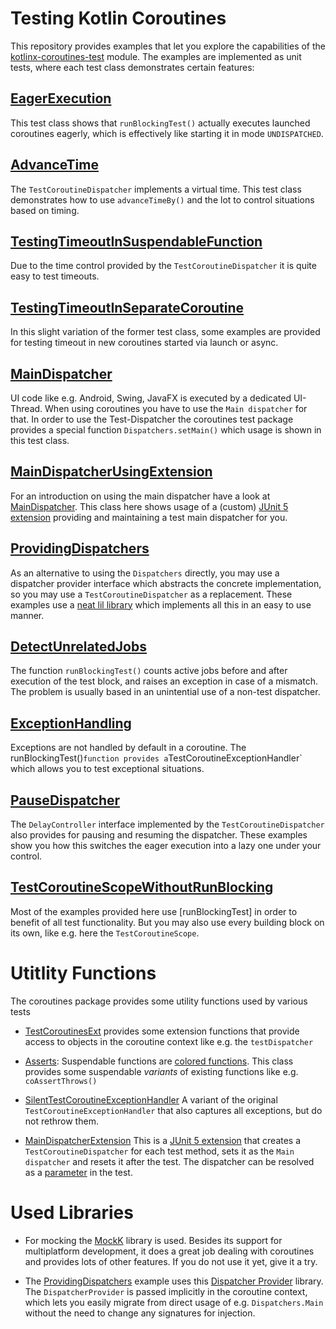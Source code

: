 # Testing Kotlin Coroutines
This repository provides examples that let you explore the capabilities
of the [kotlinx-coroutines-test](https://github.com/Kotlin/kotlinx.coroutines/tree/master/kotlinx-coroutines-test) 
module. The examples are implemented as unit tests, where each test class 
demonstrates certain features:

## [EagerExecution](src/test/kotlin/EagerExecution.kt)
This test class shows that `runBlockingTest()` actually executes launched 
coroutines eagerly, which is effectively like starting it in mode `UNDISPATCHED`.

## [AdvanceTime](src/test/kotlin/AdvanceTime.kt)
The `TestCoroutineDispatcher` implements a virtual time. This test class
demonstrates how to use `advanceTimeBy()` and the lot to control situations
based on timing.

## [TestingTimeoutInSuspendableFunction](src/test/kotlin/TestingTimeoutInSuspendableFunction.kt)
Due to the time control provided by the `TestCoroutineDispatcher` it is 
quite easy to test timeouts.

## [TestingTimeoutInSeparateCoroutine](src/test/kotlin/TestingTimeoutInSeparateCoroutine.kt)
In this slight variation of the former test class, some examples are provided
for testing timeout in new coroutines started via launch or async. 

## [MainDispatcher](src/test/kotlin/MainDispatcher.kt)
UI code like e.g. Android, Swing, JavaFX is executed by a dedicated UI-Thread.
When using coroutines you have to use the `Main dispatcher` for that.
In order to use the Test-Dispatcher the coroutines test package provides a
special function `Dispatchers.setMain()` which usage is shown in this test class.

## [MainDispatcherUsingExtension](src/test/kotlin/MainDispatcherUsingExtension.kt)
For an introduction on using the main dispatcher have a look at
[MainDispatcher](#MainDispatcher). This class here shows usage of a (custom)
[JUnit 5 extension](https://junit.org/junit5/docs/current/user-guide/#extensions)
providing and maintaining a test main dispatcher for you.

## [ProvidingDispatchers](src/test/kotlin/ProvidingDispatchers.kt)
As an alternative to using the `Dispatchers` directly, you may use a 
dispatcher provider interface which abstracts the concrete implementation, 
so you may use a `TestCoroutineDispatcher` as a replacement. These examples 
use a [neat lil library](https://github.com/RBusarow/Dispatch) which 
implements all this in an easy to use manner.

## [DetectUnrelatedJobs](src/test/kotlin/DetectUnrelatedJobs.kt)
The function `runBlockingTest()` counts active jobs before and after 
execution of the test block, and raises an exception in case of a mismatch. 
The problem is usually based in an unintential use of a non-test dispatcher.

## [ExceptionHandling](src/test/kotlin/ExceptionHandling.kt)
Exceptions are not handled by default in a coroutine. The runBlockingTest()`
function provides a `TestCoroutineExceptionHandler` which allows you to 
test exceptional situations.

## [PauseDispatcher](src/test/kotlin/PauseDispatcher.kt)
The `DelayController` interface implemented by the `TestCoroutineDispatcher`
also provides for pausing and resuming the dispatcher. These examples show
you how this switches the eager execution into a lazy one under your control.

## [TestCoroutineScopeWithoutRunBlocking](src/test/kotlin/TestCoroutineScopeWithoutRunBlocking.kt)
Most of the examples provided here use [runBlockingTest] in order to
benefit of all test functionality. But you may also use every building
block on its own, like e.g. here the `TestCoroutineScope`.

# Utitlity Functions
The coroutines package provides some utility functions used by various tests
* [TestCoroutinesExt](src/test/kotlin/coroutines/TestCoroutinesExt.kt) provides
some extension functions that provide access to objects in the coroutine context
like e.g. the `testDispatcher`

* [Asserts](src/test/kotlin/coroutines/Asserts.kt): Suspendable functions are 
[colored functions](https://medium.com/@elizarov/how-do-you-color-your-functions-a6bb423d936d).
This class provides some suspendable _variants_ of existing functions like
e.g. `coAssertThrows()`

* [SilentTestCoroutineExceptionHandler](src/test/kotlin/coroutines/SilentTestCoroutineExceptionHandler.kt)
A variant of the original `TestCoroutineExceptionHandler` that also captures all
exceptions, but do not rethrow them.

* [MainDispatcherExtension](src/test/kotlin/coroutines/MainDispatcherExtension.kt)
This is a [JUnit 5 extension](https://junit.org/junit5/docs/current/user-guide/#extensions)
that creates a `TestCoroutineDispatcher` for each test method, sets it as the 
`Main dispatcher` and resets it after the test. The dispatcher can be resolved 
as a [parameter](https://junit.org/junit5/docs/current/user-guide/#writing-tests-dependency-injection) 
in the test.


# Used Libraries
* For mocking the [MockK](https://mockk.io/) library is used. Besides its
support for multiplatform development, it does a great job dealing with
coroutines and provides lots of other features. If you do not use it yet, 
give it a try.

* The [ProvidingDispatchers](#ProvidingDispatchers) example uses this
[Dispatcher Provider](https://github.com/RBusarow/Dispatch) library. The
`DispatcherProvider` is passed implicitly in the coroutine context, which lets
you easily migrate from direct usage of e.g. `Dispatchers.Main` without 
the need to change any signatures for injection. 


